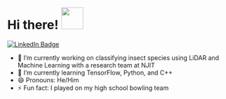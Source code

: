 <h1>
  Hi there! 
  <img src="https://media.giphy.com/media/KGMzZvWa5su2O5LCVR/giphy.gif" width="50"/>
</h1>

<a href="https://www.linkedin.com/in/rushi-athavale/">
  <img src="https://img.shields.io/badge/LinkedIn-blue?style=for-the-badge&logo=linkedin&logoColor=white" alt="LinkedIn Badge"/>
</a>

- 🔭 I’m currently working on classifying insect species using LiDAR and Machine Learning with a research team at NJIT
- 🌱 I’m currently learning TensorFlow, Python, and C++
- 😄 Pronouns: He/Him
- ⚡ Fun fact: I played on my high school bowling team
